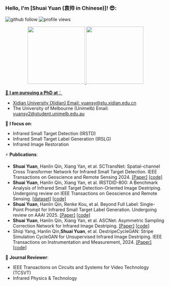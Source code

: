 ### Hello, I'm [Shuai Yuan (袁帅 in Chinese)]! 😎:

<p align="left"> 
  <img src="https://img.shields.io/github/followers/xdFai?label=Followers" alt="github follow" />
  <img src="https://komarev.com/ghpvc/?username=xdFai" alt="profile views" /> 
</p>

<div align="center">
  <a href="https://github.com/SashenJayathilaka">
  <img height="180em" src="https://github-readme-stats.vercel.app/api?username=xdFai&show_icons=true&theme=radical"/>
  <img height="180em" src="https://github-readme-stats.vercel.app/api/top-langs/?username=xdFai&layout=compact"/>
</div>
  

🌱 **I am pursuing a PhD at**：
 - Xidian University (Xidian)  Email: yuansy@stu.xidian.edu.cn 
 - The University of Melbourne (Unimelb) Email: yuansy2@student.unimelb.edu.au

🔭 **I focus on**:
- Infrared Small Target Detection (IRSTD)
- Infrared Small Target Label Generation (IRSLG)
- Infrared Image Restoration

⚡ **Publications**:
+ **Shuai Yuan**, Hanlin Qin, Xiang Yan, et al. SCTransNet: Spatial-channel Cross Transformer Network for Infrared Small Target Detection.
  IEEE Transactions on Geoscience and Remote Sensing 2024. [[Paper]](https://ieeexplore.ieee.org/document/10486932) [[code]](https://github.com/xdFai/SCTransNet)
+ **Shuai Yuan**, Hanlin Qin, Xiang Yan, et al. IRSTDID-800: A Benchmark Analysis of Infrared Small Target Detection-Oriented Image Destriping.
  Undergoing review on IEEE Transactions on Geoscience and Remote Sensing. [[dataset]](https://drive.google.com/file/d/1xJuHjBJjOOwLfQON1DQohXJwSnHvG7iH/view?usp=sharing) [[code]](https://github.com/xdFai/IRSTDID-800)
+ **Shuai Yuan**, Hanlin Qin, Renke Kou, et al. Beyond Full Label: Single-Point Prompt for Infrared Small Target Label Generation.
  Undergoing review on AAAI 2025. [[Paper]](https://www.arxiv.org/abs/2408.08191) [[code]](https://github.com/xdFai/EDGSP)
+ **Shuai Yuan**, Hanlin Qin, Xiang Yan, et al. ASCNet: Asymmetric Sampling Correction Network for Infrared Image Destriping. [[Paper]](https://arxiv.org/abs/2401.15578) [[code]](https://github.com/xdFai/ASCNet)
+ Shiqi Yang, Hanlin Qin,**Shuai Yuan**, et al. DestripeCycleGAN: Stripe Simulation CycleGAN for Unsupervised Infrared Image Destriping.
  IEEE Transactions on Instrumentation and Measurement, 2024. [[Paper]](https://arxiv.org/abs/2402.09101) [[code]](https://github.com/xdFai/DestripeCycleGAN)

👯 **Journal Reviewer**:
+ IEEE Transactions on Circuits and Systems for Video Technology (TCSVT)
+ Infrared Physics & Technology
